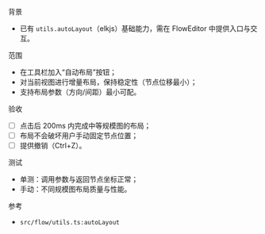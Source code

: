 背景

- 已有 `utils.autoLayout`（elkjs）基础能力，需在 FlowEditor 中提供入口与交互。

范围

- 在工具栏加入“自动布局”按钮；
- 对当前视图进行增量布局，保持稳定性（节点位移最小）；
- 支持布局参数（方向/间距）最小可配。

验收

- [ ] 点击后 200ms 内完成中等规模图的布局；
- [ ] 布局不会破坏用户手动固定节点位置；
- [ ] 提供撤销（Ctrl+Z）。

测试

- 单测：调用参数与返回节点坐标正常；
- 手动：不同规模图布局质量与性能。

参考

- `src/flow/utils.ts:autoLayout`
